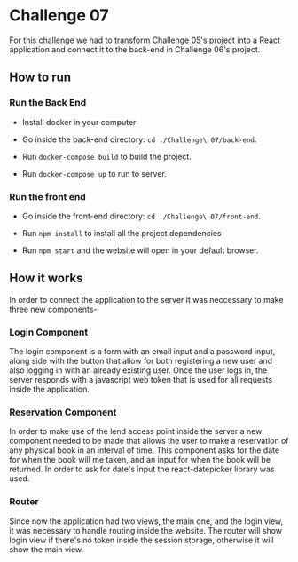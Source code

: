 # Challenge 07

For this challenge we had to transform Challenge 05's project into a React application and connect it to the back-end in Challenge 06's project.

## How to run

### Run the Back End

* Install docker in your computer

* Go inside the back-end directory: ```cd ./Challenge\ 07/back-end```.

* Run ```docker-compose build``` to build the project.

* Run ```docker-compose up``` to run to server.

### Run the front end

* Go inside the front-end directory: ```cd ./Challenge\ 07/front-end```.

* Run ```npm install``` to install all the project dependencies

* Run ```npm start``` and the website will open in your default browser.

## How it works

In order to connect the application to the server it was neccessary to make three new components-

### Login Component

The login component is a form with an email input and a password input, along side with the button that allow for both registering a new user and also logging in with an already existing user. Once the user logs in, the server responds with a javascript web token that is used for all requests inside the application.

### Reservation Component

In order to make use of the lend access point inside the server a new component needed to be made that allows the user to make a reservation of any physical book in an interval of time. This component asks for the date for when the book will me taken, and an input for when the book will be returned. In order to ask for date's input the react-datepicker library was used.

### Router

Since now the application had two views, the main one, and the login view, it was necessary to handle routing inside the website. The router will show login view if there's no token inside the session storage, otherwise it will show the main view.


